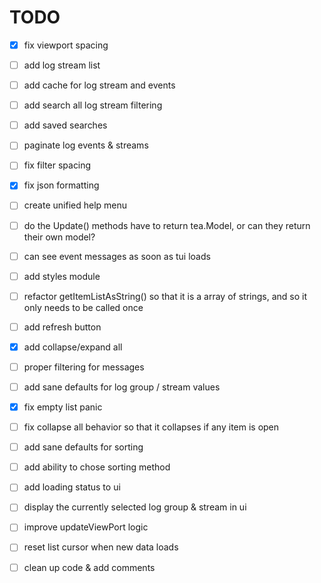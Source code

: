 # TODO
- [x] fix viewport spacing
- [ ] add log stream list
- [ ] add cache for log stream and events
- [ ] add search all log stream filtering
- [ ] add saved searches
- [ ] paginate log events & streams
- [ ] fix filter spacing
- [x] fix json formatting
- [ ] create unified help menu
- [ ] do the Update() methods have to return tea.Model, or can they return their own model?
- [ ] can see event messages as soon as tui loads
- [ ] add styles module
- [ ] refactor getItemListAsString() so that it is a array of strings, and so it only needs to be called once
- [ ] add refresh button
- [x] add collapse/expand all
- [ ] proper filtering for messages
- [ ] add sane defaults for log group / stream values
- [x] fix empty list panic
- [ ] fix collapse all behavior so that it collapses if any item is open
- [ ] add sane defaults for sorting
- [ ] add ability to chose sorting method
- [ ] add loading status to ui
- [ ] display the currently selected log group & stream in ui
- [ ] improve updateViewPort logic
- [ ] reset list cursor when new data loads


- [ ] clean up code & add comments
